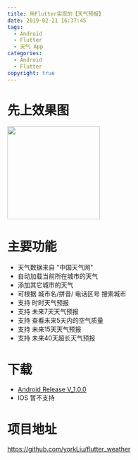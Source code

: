 ```yaml
---
title: 用Flutter实现的【天气预报】
date: 2019-02-21 16:37:45
tags:
  - Android
  - Flutter
  - 天气 App
categories:
  - Android
  - Flutter
copyright: true  
---
```


# 先上效果图
<a target="_blank" rel="noopener noreferrer" href="/uploads/screenshots/flutter_weather_demo.gif"><img src="/uploads/screenshots/flutter_weather_demo.gif" alt="" width="210px" style="width:210px"></a>

# 主要功能
- 天气数据来自 "中国天气网"
- 自动加载当前所在城市的天气
- 添加其它城市的天气
- 可根据 城市名/拼音/ 电话区号 搜索城市
- 支持 时时天气预报
- 支持 未来7天天气预报
- 支持 查看未来5天内的空气质量
- 支持 未来15天天气预报
- 支持 未来40天超长天气预报

# 下载
- [Android Release V_1.0.0](/uploads/downloads/weather_release_1.0.0.apk)
- IOS 暂不支持

# 项目地址
https://github.com/yorkLiu/flutter_weather
